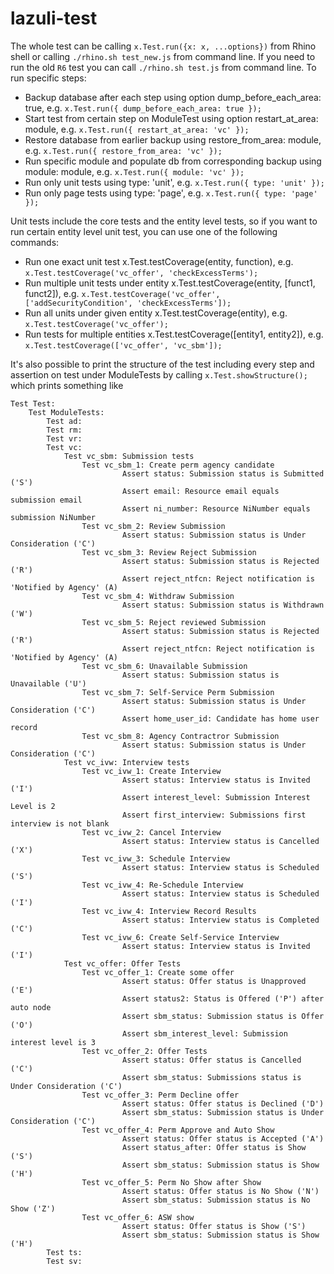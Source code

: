 # lazuli-test
The whole test can be calling  `x.Test.run({x: x, ...options})` from Rhino shell or calling `./rhino.sh test_new.js` from command line.
If you need to run the old `R6` test you can call `./rhino.sh test.js` from command line.
To run specific steps:
* Backup database after each step using option dump_before_each_area: true, e.g. `x.Test.run({ dump_before_each_area: true });`
* Start test from certain step on ModuleTest using option restart_at_area: module, e.g. `x.Test.run({ restart_at_area: 'vc' });`
* Restore database from earlier backup using restore_from_area: module, e.g. `x.Test.run({ restore_from_area: 'vc' });`
* Run specific module and populate db from corresponding backup using module: module, e.g. `x.Test.run({ module: 'vc' });`
* Run only unit tests using type: 'unit', e.g. `x.Test.run({ type: 'unit' });`
* Run only page tests using type: 'page', e.g. `x.Test.run({ type: 'page' });`

Unit tests include the core tests and the entity level tests, so if you want to run certain entity level unit test, you can use
one of the following commands:
* Run one exact unit test x.Test.testCoverage(entity, function), e.g. `x.Test.testCoverage('vc_offer', 'checkExcessTerms');`
* Run multiple unit tests under entity x.Test.testCoverage(entity, [funct1, funct2]), e.g. `x.Test.testCoverage('vc_offer', ['addSecurityCondition', 'checkExcessTerms']);`
* Run all units under given entity x.Test.testCoverage(entity), e.g. `x.Test.testCoverage('vc_offer');`
* Run tests for multiple entities x.Test.testCoverage([entity1, entity2]), e.g. `x.Test.testCoverage(['vc_offer', 'vc_sbm']);`

It's also possible to print the structure of the test including every step and assertion on test under ModuleTests by
calling `x.Test.showStructure();` which prints something like
```
Test Test:
    Test ModuleTests:
        Test ad:
        Test rm:
        Test vr:
        Test vc:
            Test vc_sbm: Submission tests
                Test vc_sbm_1: Create perm agency candidate
                         Assert status: Submission status is Submitted ('S')
                         Assert email: Resource email equals submission email
                         Assert ni_number: Resource NiNumber equals submission NiNumber
                Test vc_sbm_2: Review Submission
                         Assert status: Submission status is Under Consideration ('C')
                Test vc_sbm_3: Review Reject Submission
                         Assert status: Submission status is Rejected ('R')
                         Assert reject_ntfcn: Reject notification is 'Notified by Agency' (A)
                Test vc_sbm_4: Withdraw Submission
                         Assert status: Submission status is Withdrawn ('W')
                Test vc_sbm_5: Reject reviewed Submission
                         Assert status: Submission status is Rejected ('R')
                         Assert reject_ntfcn: Reject notification is 'Notified by Agency' (A)
                Test vc_sbm_6: Unavailable Submission
                         Assert status: Submission status is Unavailable ('U')
                Test vc_sbm_7: Self-Service Perm Submission
                         Assert status: Submission status is Under Consideration ('C')
                         Assert home_user_id: Candidate has home user record
                Test vc_sbm_8: Agency Contractror Submission
                         Assert status: Submission status is Under Consideration ('C')
            Test vc_ivw: Interview tests
                Test vc_ivw_1: Create Interview
                         Assert status: Interview status is Invited ('I')
                         Assert interest_level: Submission Interest Level is 2
                         Assert first_interview: Submissions first interview is not blank
                Test vc_ivw_2: Cancel Interview
                         Assert status: Interview status is Cancelled ('X')
                Test vc_ivw_3: Schedule Interview
                         Assert status: Interview status is Scheduled ('S')
                Test vc_ivw_4: Re-Schedule Interview
                         Assert status: Interview status is Scheduled ('I')
                Test vc_ivw_4: Interview Record Results
                         Assert status: Interview status is Completed ('C')
                Test vc_ivw_6: Create Self-Service Interview
                         Assert status: Interview status is Invited ('I')
            Test vc_offer: Offer Tests
                Test vc_offer_1: Create some offer
                         Assert status: Offer status is Unapproved ('E')
                         Assert status2: Status is Offered ('P') after auto node
                         Assert sbm_status: Submission status is Offer ('O')
                         Assert sbm_interest_level: Submission interest level is 3
                Test vc_offer_2: Offer Tests
                         Assert status: Offer status is Cancelled ('C')
                         Assert sbm_status: Submissions status is Under Consideration ('C')
                Test vc_offer_3: Perm Decline offer
                         Assert status: Offer status is Declined ('D')
                         Assert sbm_status: Submission status is Under Consideration ('C')
                Test vc_offer_4: Perm Approve and Auto Show
                         Assert status: Offer status is Accepted ('A')
                         Assert status_after: Offer status is Show ('S')
                         Assert sbm_status: Submission status is Show ('H')
                Test vc_offer_5: Perm No Show after Show
                         Assert status: Offer status is No Show ('N')
                         Assert sbm_status: Submission status is No Show ('Z')
                Test vc_offer_6: ASW show
                         Assert status: Offer status is Show ('S')
                         Assert sbm_status: Submission status is Show ('H')
        Test ts:
        Test sv:
```
